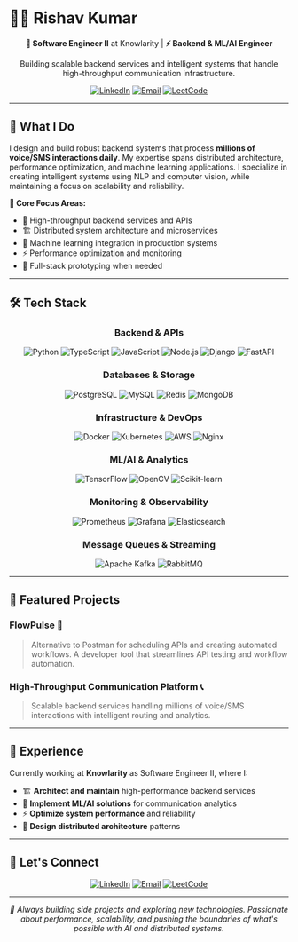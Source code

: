 # 👨‍💻 Rishav Kumar

<div align="center">

**🚀 Software Engineer II** at Knowlarity | **⚡ Backend & ML/AI Engineer**

Building scalable backend services and intelligent systems that handle high-throughput communication infrastructure.

[![LinkedIn](https://img.shields.io/badge/LinkedIn-0077B5?style=for-the-badge&logo=linkedin&logoColor=white)](https://www.linkedin.com/in/rishavkumar05/)
[![Email](https://img.shields.io/badge/Email-D14836?style=for-the-badge&logo=gmail&logoColor=white)](mailto:rishavkumar446@gmail.com)
[![LeetCode](https://img.shields.io/badge/LeetCode-FFA116?style=for-the-badge&logo=leetcode&logoColor=black)](https://www.leetcode.com/rishav-ish)

</div>

---

## 🎯 What I Do

I design and build robust backend systems that process **millions of voice/SMS interactions daily**. My expertise spans distributed architecture, performance optimization, and machine learning applications. I specialize in creating intelligent systems using NLP and computer vision, while maintaining a focus on scalability and reliability.

**🔧 Core Focus Areas:**
- 🚀 High-throughput backend services and APIs
- 🏗️ Distributed system architecture and microservices
- 🤖 Machine learning integration in production systems
- ⚡ Performance optimization and monitoring
- 🎨 Full-stack prototyping when needed

---

## 🛠️ Tech Stack

<div align="center">

### **Backend & APIs**
![Python](https://img.shields.io/badge/Python-3776AB?style=for-the-badge&logo=python&logoColor=white)
![TypeScript](https://img.shields.io/badge/TypeScript-007ACC?style=for-the-badge&logo=typescript&logoColor=white)
![JavaScript](https://img.shields.io/badge/JavaScript-F7DF1E?style=for-the-badge&logo=javascript&logoColor=black)
![Node.js](https://img.shields.io/badge/Node.js-43853D?style=for-the-badge&logo=node.js&logoColor=white)
![Django](https://img.shields.io/badge/Django-092E20?style=for-the-badge&logo=django&logoColor=white)
![FastAPI](https://img.shields.io/badge/FastAPI-009688?style=for-the-badge&logo=fastapi&logoColor=white)

### **Databases & Storage**
![PostgreSQL](https://img.shields.io/badge/PostgreSQL-316192?style=for-the-badge&logo=postgresql&logoColor=white)
![MySQL](https://img.shields.io/badge/MySQL-4479A1?style=for-the-badge&logo=mysql&logoColor=white)
![Redis](https://img.shields.io/badge/Redis-DC382D?style=for-the-badge&logo=redis&logoColor=white)
![MongoDB](https://img.shields.io/badge/MongoDB-4EA94B?style=for-the-badge&logo=mongodb&logoColor=white)

### **Infrastructure & DevOps**
![Docker](https://img.shields.io/badge/Docker-2496ED?style=for-the-badge&logo=docker&logoColor=white)
![Kubernetes](https://img.shields.io/badge/Kubernetes-326CE5?style=for-the-badge&logo=kubernetes&logoColor=white)
![AWS](https://img.shields.io/badge/AWS-232F3E?style=for-the-badge&logo=amazon-aws&logoColor=white)
![Nginx](https://img.shields.io/badge/Nginx-009639?style=for-the-badge&logo=nginx&logoColor=white)

### **ML/AI & Analytics**
![TensorFlow](https://img.shields.io/badge/TensorFlow-FF6F00?style=for-the-badge&logo=tensorflow&logoColor=white)
![OpenCV](https://img.shields.io/badge/OpenCV-5C3EE8?style=for-the-badge&logo=opencv&logoColor=white)
![Scikit-learn](https://img.shields.io/badge/Scikit--Learn-F7931E?style=for-the-badge&logo=scikit-learn&logoColor=white)

### **Monitoring & Observability**
![Prometheus](https://img.shields.io/badge/Prometheus-E6522C?style=for-the-badge&logo=prometheus&logoColor=white)
![Grafana](https://img.shields.io/badge/Grafana-F46800?style=for-the-badge&logo=grafana&logoColor=white)
![Elasticsearch](https://img.shields.io/badge/Elasticsearch-005571?style=for-the-badge&logo=elasticsearch&logoColor=white)

### **Message Queues & Streaming**
![Apache Kafka](https://img.shields.io/badge/Apache_Kafka-231F20?style=for-the-badge&logo=apache-kafka&logoColor=white)
![RabbitMQ](https://img.shields.io/badge/RabbitMQ-FF6600?style=for-the-badge&logo=rabbitmq&logoColor=white)

</div>

---

## 🚀 Featured Projects

### **FlowPulse** 🔄
> Alternative to Postman for scheduling APIs and creating automated workflows. A developer tool that streamlines API testing and workflow automation.

### **High-Throughput Communication Platform** 📞
> Scalable backend services handling millions of voice/SMS interactions with intelligent routing and analytics.

---

## 💼 Experience

Currently working at **Knowlarity** as Software Engineer II, where I:

- 🏗️ **Architect and maintain** high-performance backend services
- 🤖 **Implement ML/AI solutions** for communication analytics  
- ⚡ **Optimize system performance** and reliability
- 🎯 **Design distributed architecture** patterns

---



## 🤝 Let's Connect

<div align="center">

[![LinkedIn](https://img.shields.io/badge/LinkedIn-0077B5?style=for-the-badge&logo=linkedin&logoColor=white)](https://www.linkedin.com/in/rishavkumar05/)
[![Email](https://img.shields.io/badge/Email-D14836?style=for-the-badge&logo=gmail&logoColor=white)](mailto:rishavkumar446@gmail.com)
[![LeetCode](https://img.shields.io/badge/LeetCode-FFA116?style=for-the-badge&logo=leetcode&logoColor=black)](https://www.leetcode.com/rishav-ish)

</div>

---

<div align="center">

*🔄 Always building side projects and exploring new technologies. Passionate about performance, scalability, and pushing the boundaries of what's possible with AI and distributed systems.*

</div>
